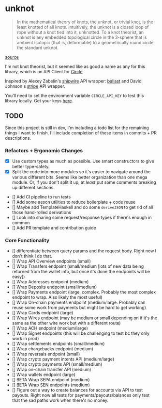 # unknot

> In the mathematical theory of knots, the unknot, or trivial knot, is the least knotted of all knots. Intuitively, the unknot is a closed loop of rope without a knot tied into it, unknotted. To a knot theorist, an unknot is any embedded topological circle in the 3-sphere that is ambient isotopic (that is, deformable) to a geometrically round circle, the standard unknot.

[source](https://en.wikipedia.org/wiki/Unknot)

I'm not knot theorist, but it seemed like as good a name as any for this library, which is an API Client for [Circle](https://developers.circle.com/)

Inspired by Alexey Zabelin's [shipwire](https://www.shipwire.com/) API wrapper: [ballast](https://github.com/alexeyzab/ballast) and David Johnson's [stripe](https://github.com/dmjio/stripe) API wrapper.

You'll need to set the environment variable `CIRCLE_API_KEY` to test this library locally.  Get your keys [here](https://developers.circle.com/docs/api-keys).

## TODO

Since this project is still in dev, I'm including a todo list for the remaining things I want to finish.  I'll include completion of these items in commits + PR descriptions.

### Refactors + Ergonomic Changes

- [x] Use custom types as much as possible.  Use smart constructors to give better type-safety.
- [x] Split the code into more modules so it's easier to navigate around the various different bits.  Seems like better organization than one mega module.  Or, if you don't split it up, at _least_ put some comments breaking up different sections.
- [] Add CI pipeline to run tests
- [] Add some aeson utilities to reduce boilerplate + code reuse
- [] Maybe add TemplateHaskell and do some `deriveJSON` to get rid of all those hand-rolled derivations
- [] Look into sharing some request/response types if there's enough in common
- [] Add PR template and contribution guide

### Core Functionality

- [] differentiate between query params and the request body.  Right now I don't think I do that.
- [] Wrap API Overview endpoints (small)
- [] Wrap Transfers endpoint (small/medium [lots of new data being returned from the wallet info, but once it's done the endpoints will be easy])
- [] Wrap Addresses endpoint (medium)
- [] Wrap Deposits endpoint (small/medium)
- [] Wrap Payments endpoint (large, complex.  Probably the most complex endpoint to wrap.  Also likely the most useful)
- [] Wrap On-chain payments endpoint (medium/large.  Probably can reuse some work from payments but might be hard to get working)
- [] Wrap Cards endpoint (large)
- [] Wrap Wires endpoint (may be medium or small depending on if it's the same as the other wire work but with a different route)
- [] Wrap ACH endpoint (medium/large)
- [] Wrap Signet endpoints (this will be challenging to test bc they only work in prod)
- [] Wrap settlements endpoints (small/medium)
- [] Wrap chargebacks endpoint (medium)
- [] Wrap reversals endpoint (small)
- [] Wrap crypto payment intents API (medium/large)
- [] Wrap crypto payments API (small/medium)
- [] Wrap on-chain transfer API (medium)
- [] Wrap wallets endpoint (large)
- [] BETA Wrap SEPA endpoint (medium)
- [] BETA Wrap SEN endpoints (medium)
- [] Figure out a way to create balances for accounts via API to test payouts.  Right now all tests for payments/payouts/balances only test that the sad paths work when there's no money.
